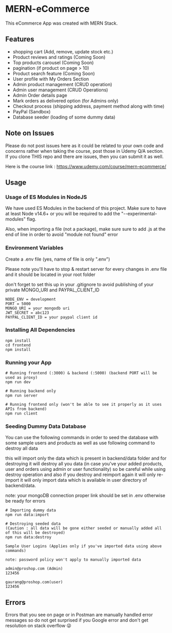 # MERN-eCommerce

This eCommerce App was created with MERN Stack.

## Features

- shopping cart (Add, remove, update stock etc.)
- Product reviews and ratings (Coming Soon)
- Top products carousel (Coming Soon)
- pagination (if product on page > 10)
- Product search feature (Coming Soon)
- User profile with My Orders Section
- Admin product management (CRUD operation)
- Admin user management (CRUD Operations)
- Admin Order details page
- Mark orders as delivered option (for Admins only)
- Checkout process (shipping address, payment method along with time)
- PayPal (Sandbox)
- Database seeder (loading of some dummy data)

## Note on Issues

Please do not post issues here as it could be related to your own code and concerns rather when taking the course, post those in Udemy Q/A section. If you clone THIS repo and there are issues, then you can submit it as well.

Here is the course link : https://www.udemy.com/course/mern-ecommerce/

## Usage

### Usage of ES Modules in NodeJS

We have used ES Modules in the backend of this project. Make sure to have at least Node v14.6+ or you will be required to add the "--experimental-modules" flag.

Also, when importing a file (not a package), make sure sure to add .js at the end of line in order to avoid "module not found" error

### Environment Variables

Create a .env file (yes, name of file is only ".env")

Please note you'll have to stop & restart server for every changes in .env file and it should be located in your root folder

don't forget to set this up in your .gitignore to avoid publishing of your private MONGO_URI and PAYPAL_CLIENT_ID

```
NODE_ENV = development
PORT = 5000
MONGO_URI = your mongodb uri
JWT_SECRET = abc123
PAYPAL_CLIENT_ID = your paypal client id
```

### Installing All Dependencies

```
npm install
cd frontend
npm install
```

### Running your App

```
# Running frontend (:3000) & backend (:5000) (backend PORT will be used as proxy)
npm run dev

# Running backend only
npm run server

# Running frontend only (won't be able to see it properly as it uses APIs from backend)
npm run client
```

### Seeding Dummy Data Database

You can use the following commands in order to seed the database with some sample users and products as well as use following command to destroy all data

this will import only the data which is present in backend/data folder and for destroying it will destroy all you data (in case you've your added products, user and orders using admin or user functionality) so be careful while using destroy operation and also if you destroy and reimport again it will only re-import it will only import data which is available in user directory of backend/data.

note: your mongoDB connection proper link should be set in .env otherwise be ready for errors

```
# Importing dummy data
npm run data:import

# Destroying seeded data
(Caution : all data will be gone either seeded or manually added all of this will be destroyed)
npm run data:destroy
```

```
Sample User Logins (Applies only if you've imported data using above commands)

note: password policy won't apply to manually imported data

admin@proshop.com (Admin)
123456

gaurang@proshop.com(user)
123456
```

## Errors

Errors that you see on page or in Postman are manually handled error messages so do not get surprised if you Google error and don't get resolution on stack overflow 😜
